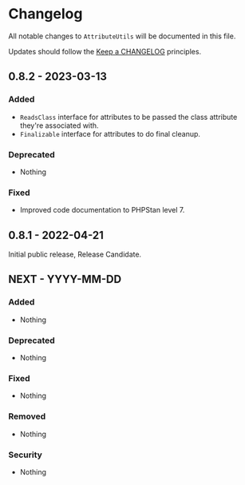 # Changelog

All notable changes to `AttributeUtils` will be documented in this file.

Updates should follow the [Keep a CHANGELOG](http://keepachangelog.com/) principles.

## 0.8.2 - 2023-03-13

### Added
- `ReadsClass` interface for attributes to be passed the class attribute they're associated with.
- `Finalizable` interface for attributes to do final cleanup.

### Deprecated
- Nothing

### Fixed
- Improved code documentation to PHPStan level 7.

## 0.8.1 - 2022-04-21

Initial public release, Release Candidate.

## NEXT - YYYY-MM-DD

### Added
- Nothing

### Deprecated
- Nothing

### Fixed
- Nothing

### Removed
- Nothing

### Security
- Nothing
